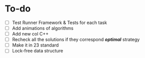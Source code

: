 # To-do 

- [ ] Test Runner Framework & Tests for each task
- [ ] Add animations of algorithms
- [ ] Add new col C++
- [ ] Recheck all the solutions if they correspond _**optimal**_ strategy
- [ ] Make it in 23 standard
- [ ] Lock-free data structure